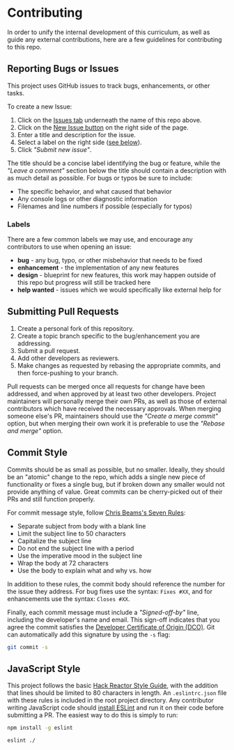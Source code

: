 # Contributing

In order to unify the internal development of this curriculum, as well as guide
any external contributions, here are a few guidelines for contributing to this
repo.

## Reporting Bugs or Issues

This project uses GitHub issues to track bugs, enhancements, or other tasks.

To create a new Issue:

1. Click on the
[Issues tab](https://github.com/hyperledger/education-cryptobunnies/issues)
underneath the name of this repo above.
2. Click on the
[New Issue button](https://github.com/hyperledger/education-cryptobunnies/issues/new)
on the right side of the page.
3. Enter a title and description for the issue.
4. Select a label on the right side ([see below](#labels)).
5. Click _"Submit new issue"_.

The title should be a concise label identifying the bug or feature, while the
_"Leave a comment"_ section below the title should contain a description with
as much detail as possible. For bugs or typos be sure to include:

- The specific behavior, and what caused that behavior
- Any console logs or other diagnostic information
- Filenames and line numbers if possible (especially for typos)

### Labels

There are a few common labels we may use, and encourage any contributors to use
when opening an issue:

- **bug** - any bug, typo, or other misbehavior that needs to be fixed
- **enhancement** - the implementation of any new features
- **design** - blueprint for new features, this work may happen outside of this
repo but progress will still be tracked here
- **help wanted** - issues which we would specifically like external help for

## Submitting Pull Requests

1. Create a personal fork of this repository.
2. Create a topic branch specific to the bug/enhancement you are addressing.
3. Submit a pull request.
4. Add other developers as reviewers.
5. Make changes as requested by rebasing the appropriate commits, and then
force-pushing to your branch.

Pull requests can be merged once all requests for change have been addressed,
and when approved by at least two other developers. Project maintainers will
personally merge their own PRs, as well as those of external contributors which
have received the necessary approvals. When merging someone else's PR,
maintainers should use the _"Create a merge commit"_ option, but when merging
their own work it is preferable to use the _"Rebase and merge"_ option.

## Commit Style

Commits should be as small as possible, but no smaller. Ideally, they
should be an "atomic" change to the repo, which adds a single new piece of
functionality or fixes a single bug, but if broken down any smaller would not
provide anything of value. Great commits can be cherry-picked out of their PRs
and still function properly.

For commit message style, follow
[Chris Beams's Seven Rules](https://chris.beams.io/posts/git-commit/#seven-rules):

- Separate subject from body with a blank line
- Limit the subject line to 50 characters
- Capitalize the subject line
- Do not end the subject line with a period
- Use the imperative mood in the subject line
- Wrap the body at 72 characters
- Use the body to explain what and why vs. how

In addition to these rules, the commit body should reference the number for the
issue they address. For bug fixes use the syntax: `Fixes #XX`, and for
enhancements use the syntax: `Closes #XX`.

Finally, each commit message must include a _"Signed-off-by"_ line, including
the developer's name and email. This sign-off indicates that you agree the
commit satisfies the
[Developer Certificate of Origin (DCO)](http://developercertificate.org/).
Git can automatically add this signature by using the `-s` flag:

```bash
git commit -s
```

## JavaScript Style

This project follows the basic
[Hack Reactor Style Guide](https://github.com/hackreactor-labs/eslint-config-hackreactor),
with the addition that lines should be limited to 80 characters in length. An
`.eslintrc.json` file with these rules is included in the root project
directory. Any contributor writing JavaScript code should
[install ESLint](https://eslint.org/docs/user-guide/getting-started)
and run it on their code before submitting a PR. The easiest way to do this is
simply to run:

```bash
npm install -g eslint
```

```bash
eslint ./
```
